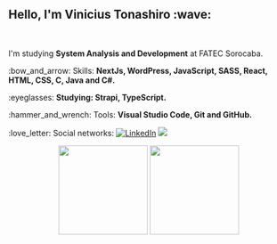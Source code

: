 
<h2 align="left">Hello, I'm Vinicius Tonashiro :wave: </h2>​

<p align="left">I'm studying <b>System Analysis and Development</b> at FATEC Sorocaba.</p>

<p align=left>:bow_and_arrow: Skills: <b>NextJs, WordPress, JavaScript, SASS, React, HTML, CSS, C, Java and C#.</b></p>

<p align="left">:eyeglasses: <b>Studying: Strapi, TypeScript.</b></p>

<p align="left">:hammer_and_wrench: Tools: <b>Visual Studio Code, Git and GitHub.</b></p>

<p align="left">:love_letter: Social networks: <a href="https://www.linkedin.com/in/vinicius-tonashiro-de-souza-0032561ab/"><img src="https://img.shields.io/badge/LinkedIn-%230077B5.svg?&style=flat-square&logo=linkedin&logoColor=white" alt="LinkedIn"></a> <a href="https://api.whatsapp.com/send?phone=+5515991454623&text=Ol%C3%A1,%20prazer%20Vinicius." alt="WhatsApp"><img src="https://img.shields.io/badge/-WhatsApp-25d366?style=flat-square&labelColor=25d366&logo=whatsapp&logoColor=white&link=https://api.whatsapp.com/send?phone=5515996311542&text=Ol%C3%A1%20Juliana!%20"/></a></p>

<p align="center">
  <img height="160" src="https://github-readme-stats.vercel.app/api?username=Tonashiro&count_private=true&show_icons=true&theme=nord&hide_border=true" />
  <img height="160" src="https://github-readme-stats.vercel.app/api/top-langs/?username=Tonashiro&layout=compact&theme=nord&hide_border=true" /> 
</p>
